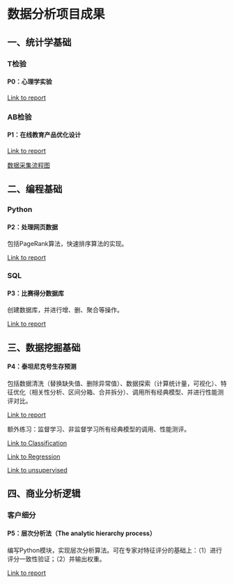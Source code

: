 # 数据分析项目成果
## 一、统计学基础
### T检验
#### P0：心理学实验

[Link to report](https://smilespark.github.io/p0/psychological-experiment)

### AB检验
#### P1：在线教育产品优化设计

[Link to report](https://github.com/smilespark/smilespark.github.io/blob/master/p1/ab-test-product-design.pdf)

[数据采集流程图](https://github.com/smilespark/smilespark.github.io/blob/master/p1/ab-test-%20data-collection.pdf)

## 二、编程基础
### Python
#### P2：处理网页数据
包括PageRank算法，快速排序算法的实现。

[Link to report](https://smilespark.github.io/p2/code-python)

### SQL
#### P3：比赛得分数据库
创建数据库，并进行增、删、聚合等操作。

[Link to report](https://smilespark.github.io/p3/)

## 三、数据挖掘基础
#### P4：泰坦尼克号生存预测
包括数据清洗（替换缺失值、删除异常值）、数据探索（计算统计量，可视化）、特征优化（相关性分析、区间分箱、合并拆分）、调用所有经典模型、并进行性能测评对比。

[Link to report](https://smilespark.github.io/p4/)

额外练习：监督学习、非监督学习所有经典模型的调用、性能测评。

[Link to Classification](https://smilespark.github.io/p4/ML-Classification)

[Link to Regression](https://smilespark.github.io/p4/ML-Regression)

[Link to unsupervised](https://smilespark.github.io/p4/ML-unsupervised)

## 四、商业分析逻辑
### 客户细分
#### P5：层次分析法（The analytic hierarchy process）
编写Python模块，实现层次分析算法。可在专家对特征评分的基础上：（1）进行评分一致性验证；（2）并输出权重。

[Link to report](https://smilespark.github.io/p5/)
